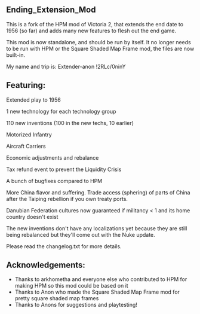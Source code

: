 ## Ending_Extension_Mod
This is a fork of the HPM mod of Victoria 2, that extends the end date to 1956 (so far) and adds many new features to flesh out the end game. 

This mod is now standalone, and should be run by itself. It no longer needs to be run with HPM or the Square Shaded Map Frame mod, the files are now built-in.

My name and trip is: Extender-anon !2RLc/0ninY 

## Featuring:

Extended play to 1956

1 new technology for each technology group

110 new inventions (100 in the new techs, 10 earlier)

Motorized Infantry

Aircraft Carriers

Economic adjustments and rebalance

Tax refund event to prevent the Liquidity Crisis

A bunch of bugfixes compared to HPM

More China flavor and suffering. Trade access (sphering) of parts of China after the Taiping rebellion if you own treaty ports.

Danubian Federation cultures now guaranteed if militancy < 1 and its home country doesn't exist

The new inventions don't have any localizations yet because they are still being rebalanced but they'll come out with the Nuke update.

Please read the changelog.txt for more details.

## Acknowledgements:

* Thanks to arkhometha and everyone else who contributed to HPM for making HPM so this mod could be based on it
* Thanks to Anon who made the Square Shaded Map Frame mod for pretty square shaded map frames
* Thanks to Anons for suggestions and playtesting!
